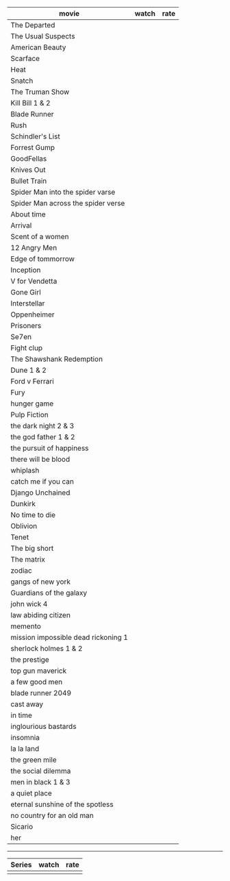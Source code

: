 
| movie                               | watch | rate |
| ----------------------------------- | ----- | ---- |
| The Departed                        |       |      |
| The Usual Suspects                  |       |      |
| American Beauty                     |       |      |
| Scarface                            |       |      |
| Heat                                |       |      |
| Snatch                              |       |      |
| The Truman Show                     |       |      |
| Kill Bill 1 & 2                     |       |      |
| Blade Runner                        |       |      |
| Rush                                |       |      |
| Schindler's List                    |       |      |
| Forrest Gump                        |       |      |
| GoodFellas                          |       |      |
| Knives Out                          |       |      |
| Bullet Train                        |       |      |
| Spider Man into the spider varse    |       |      |
| Spider Man across the spider verse  |       |      |
| About time                          |       |      |
| Arrival                             |       |      |
| Scent of a women                    |       |      |
| 12 Angry Men                        |       |      |
| Edge of tommorrow                   |       |      |
| Inception                           |       |      |
| V for Vendetta                      |       |      |
| Gone Girl                           |       |      |
| Interstellar                        |       |      |
| Oppenheimer                         |       |      |
| Prisoners                           |       |      |
| Se7en                               |       |      |
| Fight clup                          |       |      |
| The Shawshank Redemption            |       |      |
| Dune 1 & 2                          |       |      |
| Ford v Ferrari                      |       |      |
| Fury                                |       |      |
| hunger game                         |       |      |
| Pulp Fiction                        |       |      |
| the dark night 2 & 3                |       |      |
| the god father 1 & 2                |       |      |
| the pursuit of happiness            |       |      |
| there will be blood                 |       |      |
| whiplash                            |       |      |
| catch me if you can                 |       |      |
| Django Unchained                    |       |      |
| Dunkirk                             |       |      |
| No time to die                      |       |      |
| Oblivion                            |       |      |
| Tenet                               |       |      |
| The big short                       |       |      |
| The matrix                          |       |      |
| zodiac                              |       |      |
| gangs of new york                   |       |      |
| Guardians of the galaxy             |       |      |
| john wick 4                         |       |      |
| law abiding citizen                 |       |      |
| memento                             |       |      |
| mission impossible dead rickoning 1 |       |      |
| sherlock holmes 1 & 2               |       |      |
| the prestige                        |       |      |
| top gun maverick                    |       |      |
| a few good men                      |       |      |
| blade runner 2049                   |       |      |
| cast away                           |       |      |
| in time                             |       |      |
| inglourious bastards                |       |      |
| insomnia                            |       |      |
| la la land                          |       |      |
| the green mile                      |       |      |
| the social dilemma                  |       |      |
| men in black 1 & 3                  |       |      |
| a quiet place                       |       |      |
| eternal sunshine of the spotless    |       |      |
| no country for an old man           |       |      |
| Sicario                             |       |      |
| her                                 |       |      |

---

| Series | watch | rate |
| ------ | ----- | ---- |
|        |       |      |

